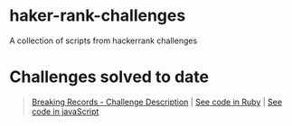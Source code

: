 # haker-rank-challenges

A collection of scripts from hackerrank challenges

# Challenges solved to date

> [Breaking Records - Challenge Description](https://www.hackerrank.com/challenges/breaking-best-and-worst-records/problem) | [See code in Ruby](Breaking%20the%20records/breaking_records.rb) | [See code in javaScript](Breaking%20the%20records/breaking_records.js)
